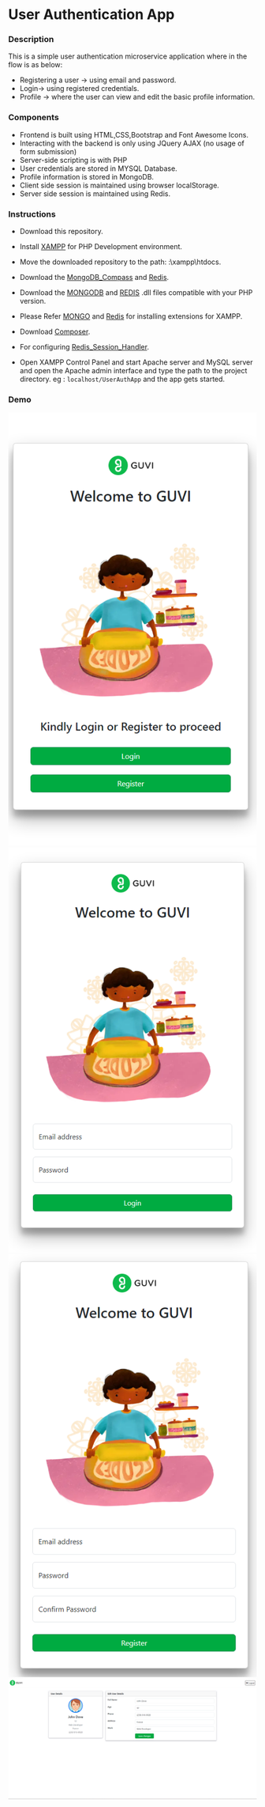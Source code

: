 # User Authentication App

### Description

This is a simple user authentication microservice application where in the flow is as below:<br/>

- Registering a user -> using email and password.<br/>
- Login-> using registered credentials.<br/>
- Profile -> where the user can view and edit the basic profile information.

### Components

- Frontend is built using HTML,CSS,Bootstrap and Font Awesome Icons.
- Interacting with the backend is only using JQuery AJAX (no usage of form submission)
- Server-side scripting is with PHP
- User credentials are stored in MYSQL Database.
- Profile information is stored in MongoDB.
- Client side session is maintained using browser localStorage.
- Server side session is maintained using Redis.

### Instructions

- Download this repository.
- Install [XAMPP](https://www.apachefriends.org/) for PHP Development environment.
- Move the downloaded repository to the path: :\xampp\htdocs\.
- Download the [MongoDB_Compass](https://www.mongodb.com/products/compass) and [Redis](https://redis.io/download/).
- Download the [MONGODB](https://pecl.php.net/package/mongodb) and [REDIS](https://pecl.php.net/package/redis) .dll files compatible with your PHP version.
- Please Refer [MONGO](https://www.geeksforgeeks.org/how-to-install-mongodb-driver-in-php/) and [Redis](https://github.com/phpredis/phpredis/blob/develop/INSTALL.md) for installing extensions for XAMPP.
- Download [Composer](https://getcomposer.org/download/).
- For configuring [Redis_Session_Handler](https://github.com/phpredis/phpredis#php-session-handler).

- Open XAMPP Control Panel and start Apache server and MySQL server and open the Apache admin interface and type the path to the project directory.
  eg : `localhost/UserAuthApp` and the app gets started.


### Demo
![Alt text](Demo/index.html.png)
![Alt text](Demo/login.png)
![Alt text](Demo/register.png)
![Alt text](Demo/profile.png)